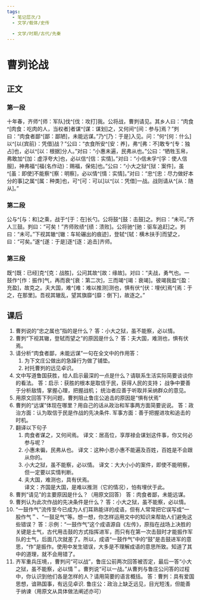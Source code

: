 ```yaml
---
tags:
  - 笔记层次/3
  - 文学/载体/史传
  
  - 文学/时期/古代/先秦
---
```


# 曹刿论战

## 正文

### 第一段

十年春，齐师^[师：军队]伐^[伐：攻打]我。公将战，曹刿请见。其乡人曰：“肉食^[肉食：吃肉的人，当权者]者谋^[谋：谋划]之，又何间^[间：参与]焉？”刿曰：“肉食者鄙^[鄙：鄙陋]，未能远谋。”乃^[乃：于是]入见。问：“何^[何：什么]以^[以{宾前}：凭借]战？”公曰：“衣食所安^[安：养]，弗^[弗：不]敢专^[专：独占]也，必以^[以：根据]分人。”对曰：“小惠未遍，民弗从也。”公曰：“牺牲玉帛，弗敢加^[加：虚浮夸大]也，必以信^[信：实情]。”对曰：“小信未孚^[孚：使人信服]，神弗福^[福{名作动}：赐福，保佑]也。”公曰：“小大之狱^[狱：案件]，虽^[虽：即使]不能察^[察：明察]，必以情^[情：实情]。”对曰：“忠^[忠：尽力做好本分的事]之属^[属：种类]也，可^[可：可以]以^[以：凭借]一战。战则请从^[从：随从]。”

### 第二段

公与^[与：和]之乘，战于^[于：在]长勺。公将鼓^[鼓：击鼓]之。刿曰：“未可。”齐人三鼓。刿曰：“可矣！”齐师败绩^[绩：溃败]。公将驰^[驰：驱车追赶]之。刿曰：“未可。”下视其辙^[辙：车轮碾出的痕迹]，登轼^[轼：横木扶手]而望之，曰：“可矣。”遂^[遂：于是]逐^[逐：追击]齐师。

### 第三段

既^[既：已经]克^[克：战胜]，公问其故^[故：缘故]。对曰：“夫战，勇气也。一鼓作^[作：振作]气，再而衰^[衰：第二次]，三而竭^[竭：衰竭]。彼竭我盈^[盈：充盈]，故克之。夫大国，难^[难：难以推测]测也，惧有伏^[伏：埋伏]焉^[焉：于之，在那里]。吾视其辙乱，望其旗靡^[靡：倒下]，故逐之。”

## 课后
1. 曹刿说的“忠之属也”指的是什么？
   答：小大之狱，虽不能察，必以情。
2. 曹刿“下视其辙，登轼而望之”的原因是什么？
   答：夫大国，难测也，惧有伏焉。
3. 请分析“肉食者鄙，未能远谋”一句在全文中的作用答：
   1. 为下文庄公做出的急躁行为做了铺垫。
   2. 衬托曹刿的远见卓识。
4. 文中写道鲁国获胜，给人启示最深的一点是什么？请联系生活实际简要谈谈你的看法。
   答：启示：获胜的根本是取信于民，获得人民的支持；
   战争中要善于分析敌情，掌握心理，把握战机；
   统治者应善于听取并采纳群众的意见。
5. 用原文回答下列问题，曹刿阻止鲁庄公追击的原因是“惧有伏焉”
6. 曹刿的“远谋”体现在哪里？用自己的话从政治和军事两方面简要说说。
    答：政治方面：认为取信于民是作战的先决条件.
    军事方面：善于把握进攻和追击的时机。
7. 翻译以下句子
	1. 肉食者谋之，又何间焉。
	   译文：居高位，享厚禄会谋划这件事，你又何必参与呢？
	2.  小惠未徧，民弗从也。
	   译文：这种小恩小惠不能遍及百姓，百姓是不会跟从你的。
	3. 小大之狱，虽不能察，必以情。
	   译文：大大小小的案件，即使不能明察，但一定要以实情判断。
	4. 夫大国，难测也，具有伏焉。  
	   译文：齐国是大国，是难以推测（它的情况），怕有埋伏于此。
8. 曹刿“请见”的主要原因是什么？（用原文回答）
   答：肉食者鄙，未能远谋。
9. 曹刿认为此次作战的先决条件是什么？
   答：小大之狱，虽不能察，必以情。
10. “一鼓作气”流传至今已成为人们耳熟能详的成语，但有人常常把它误写成“一股作气＂、“一鼓足气”等。想一想，你怎样运用文中的知识来帮助人们避免这些错误？
    答：示例：“一鼓作气”这个成语源自《左传》，原指在战场上决胜的关键是士气，古代用击鼓的方式指挥进军，而只有在第一次击鼓时才能振作军队的士气，后面几次就差了。所以，成语“一鼓作气”中的“鼓”是击鼓进军的意思，“作”是振作。使用中发生错误，大多是不理解成语的意思所致。知道了其中的道理，就不会用错了。
11. 齐军重兵压境，，曹刿问“可以战”，鲁庄公前两次回答被否定，最后一答“小大之狱，虽不能察，必以情＂。曹刿说“可以一战。”从曹刿与鲁庄公问答的过程中，你认识到他们各是怎样的人？请用简要的语言概括。
    答：曹刿：具有爱国思想，谙熟国事，有远见卓识.
    鲁庄公：政治上缺乏远见，目光短浅，但能善于纳谏（用原文从具体做法阐述亦可）
